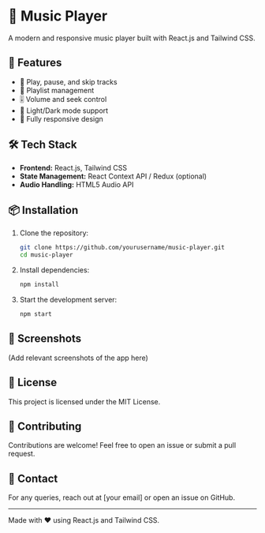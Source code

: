 # 🎵 Music Player

A modern and responsive music player built with React.js and Tailwind CSS.

## 🚀 Features
- 🎼 Play, pause, and skip tracks
- 📂 Playlist management
- 🎚️ Volume and seek control
- 🌙 Light/Dark mode support
- 📱 Fully responsive design

## 🛠️ Tech Stack
- **Frontend:** React.js, Tailwind CSS
- **State Management:** React Context API / Redux (optional)
- **Audio Handling:** HTML5 Audio API

## 📦 Installation

1. Clone the repository:
   ```bash
   git clone https://github.com/yourusername/music-player.git
   cd music-player
   ```
2. Install dependencies:
   ```bash
   npm install
   ```
3. Start the development server:
   ```bash
   npm start
   ```

## 📸 Screenshots
(Add relevant screenshots of the app here)

## 📄 License
This project is licensed under the MIT License.

## 🤝 Contributing
Contributions are welcome! Feel free to open an issue or submit a pull request.

## 📧 Contact
For any queries, reach out at [your email] or open an issue on GitHub.

---
Made with ❤️ using React.js and Tailwind CSS.

